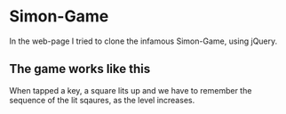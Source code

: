 # Simon-Game
In the web-page I tried to clone the infamous Simon-Game, using jQuery.
## The game works like this
When tapped a key, a square lits up and we have to remember the sequence of the lit sqaures, as the level increases.
